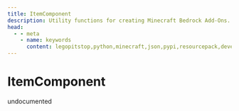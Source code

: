 ```yaml
---
title: ItemComponent
description: Utility functions for creating Minecraft Bedrock Add-Ons.
head:
  - - meta
    - name: keywords
      content: legopitstop,python,minecraft,json,pypi,resourcepack,development-kit,add-on,bedrock-edition,mcpack,pythonpackage,behaviorpack,mcaddon
---
```


# ItemComponent

undocumented
